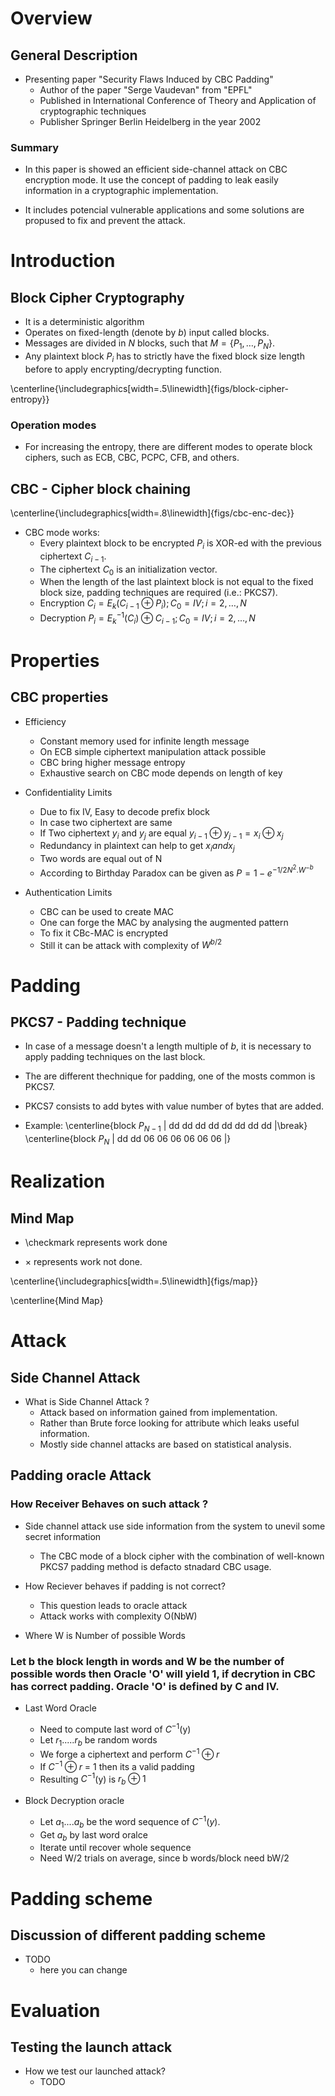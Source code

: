 # Overview

## General Description

* Presenting paper "Security Flaws Induced by CBC Padding"
    * Author of the paper "Serge Vaudevan" from "EPFL"
    * Published in International Conference of Theory and Application of cryptographic techniques
    * Publisher Springer Berlin Heidelberg in the year 2002


### Summary

* In this paper is showed an efficient side-channel attack on CBC encryption mode. It use the concept of padding to leak easily information in a cryptographic implementation.

* It includes potencial vulnerable applications and some solutions are propused to fix and prevent the attack.

# Introduction

## Block Cipher Cryptography

* It is a deterministic algorithm
* Operates on fixed-length (denote by $b$) input called blocks.
* Messages are divided in $N$ blocks, such that $M = \{P_1,\dots, P_N\}$.
* Any plaintext block $P_i$ has to strictly have the fixed block size length before to apply encrypting/decrypting function.

\centerline{\includegraphics[width=.5\linewidth]{figs/block-cipher-entropy}}

### Operation modes

* For increasing the entropy, there are different modes to operate block ciphers, such as ECB, CBC, PCPC, CFB, and others.


## CBC - Cipher block chaining

\centerline{\includegraphics[width=.8\linewidth]{figs/cbc-enc-dec}}

* CBC mode works:
    * Every plaintext block to be encrypted $P_i$ is XOR-ed with the previous ciphertext $C_{i-1}$.
    * The ciphertext $C_0$ is an initialization vector.
    * When the length of the last plaintext block is not equal to the fixed block size, padding techniques are required (i.e.: PKCS7).
    * Encryption $C_i = E_k(C_{i-1} \oplus P_i); C_0 = IV; i = 2,\dots, N$
    * Decryption $P_i = E^{-1}_k(C_i) \oplus C_{i-1}; C_0 = IV; i = 2,\dots, N$

# Properties

## CBC properties

  * Efficiency
    * Constant memory used for infinite length message
    * On ECB simple ciphertext manipulation attack possible
    * CBC bring higher message entropy
    * Exhaustive search on CBC mode depends on length of key


  * Confidentiality Limits

    * Due to fix IV, Easy to decode prefix block
    * In case two ciphertext are same
    * If Two ciphertext $y_i$ and $y_j$ are equal
      $y_{i-1} \oplus y_{j-1} = x_i \oplus x_j$
    * Redundancy in plaintext can help to get $x_i and x_j$
    * Two words are equal out of N
    * According to Birthday Paradox can be given as
      $P = 1 - e^{-1/2N^2.W^{-b}}$

  * Authentication Limits
    * CBC can be used to create MAC
    * One can forge the MAC by analysing the augmented pattern
    * To fix it CBc-MAC is encrypted
    * Still it can be attack with complexity of $W^{b/2}$

# Padding

## PKCS7 - Padding technique

* In case of a message doesn't a length multiple of $b$, it is necessary to apply padding techniques on the last block.

* The are different thechnique for padding, one of the mosts common is PKCS7.

* PKCS7 consists to add bytes with value number of bytes that are added.

* Example:
\centerline{block $P_{N-1}$ | dd dd dd dd dd dd dd dd |\break}
\centerline{block $P_{N}$ | dd dd 06 06 06 06 06 06 |}

    <!--- * add pauses -->
    <!--- * check `pdfpc` -->
<!--- * NOTE: 20-22 min talk + 5 min Q&A -->

# Realization

## Mind Map

* \checkmark represents work done

* $\times$ represents work not done.

\centerline{\includegraphics[width=.5\linewidth]{figs/map}}

\centerline{Mind Map}


#  Attack

## Side Channel Attack

* What is Side Channel Attack ?
    * Attack based on information gained from implementation.
    * Rather than Brute force looking for attribute which leaks useful information.
    * Mostly side channel attacks are based on statistical analysis.

## Padding oracle Attack

### How Receiver Behaves on such attack ?

* Side channel attack use side information from the system to unevil some secret information
    * The CBC mode of a block cipher with the combination of well-known PKCS7 padding method
is defacto stnadard CBC usage.

* How Reciever behaves if padding is not correct?
    * This question leads to oracle attack
    * Attack works with complexity O(NbW)
* Where W is Number of possible Words

### Let b the block length in words and W be the number of possible words then Oracle 'O' will yield 1, if decrytion in CBC has correct padding. Oracle 'O' is defined by C and IV.

  * Last Word Oracle
    * Need to compute last word of $C^{-1}$(y)
    * Let $r_1.....r_b$ be random words
    * We forge a ciphertext and perform $C^{-1} \oplus r$
    * If $C^{-1} \oplus r$ = 1 then its a valid padding
    * Resulting $C^{-1}$(y) is $r_b \oplus 1$

  * Block Decryption oracle
    * Let $a_1....a_b$ be the word sequence of $C^{-1}(y)$.
    * Get $a_b$ by last word  oralce
    * Iterate until recover whole sequence
    * Need W/2 trials on average, since b words/block need bW/2

# Padding scheme

## Discussion of different padding scheme

  * TODO
    * here you can change

# Evaluation

## Testing the launch attack

* How we test our launched attack?
    * TODO
